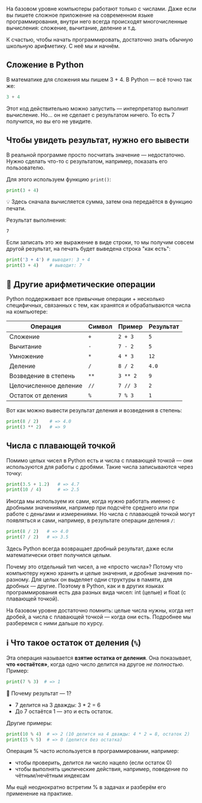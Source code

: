 На базовом уровне компьютеры работают только с числами. Даже если вы пишете сложное приложение на современном языке программирования, внутри него всегда происходят многочисленные вычисления: сложение, вычитание, деление и т.д.

К счастью, чтобы начать программировать, достаточно знать обычную школьную арифметику. С неё мы и начнём.

## Сложение в Python

В математике для сложения мы пишем 3 + 4. В Python — всё точно так же:

```python
3 + 4
```

Этот код действительно можно запустить — интерпретатор выполнит вычисление.
Но... он не сделает с результатом ничего. То есть 7 получится, но вы его не увидите.

## Чтобы увидеть результат, нужно его вывести

В реальной программе просто посчитать значение — недостаточно. Нужно сделать что-то с результатом, например, показать его пользователю.

Для этого используем функцию `print()`:

```python
print(3 + 4)
```

💡 Здесь сначала вычисляется сумма, затем она передаётся в функцию печати.

Результат выполнения:

```text
7
```

Если записать это же выражение в виде строки, то мы получим совсем другой результат, на печать будет выведена строка "как есть":

```python
print('3 + 4') # выводит: 3 + 4
print(3 + 4)    # выводит: 7
```

## 🧮 Другие арифметические операции

Python поддерживает все привычные операции + несколько специфичных, связанных с тем, как хранятся и обрабатываются числа на компьютере:

| Операция               | Символ | Пример       | Результат |
|------------------------|--------|--------------|-----------|
| Сложение               | `+`    | `2 + 3`      | `5`       |
| Вычитание              | `-`    | `7 - 2`      | `5`       |
| Умножение              | `*`    | `4 * 3`      | `12`      |
| Деление                | `/`    | `8 / 2`      | `4.0`     |
| Возведение в степень   | `**`   | `3 ** 2`     | `9`       |
| Целочисленное деление  | `//`   | `7 // 3`     | `2`       |
| Остаток от деления     | `%`    | `7 % 3`      | `1`       |


Вот как можно вывести результат деления и возведения в степень:

```python
print(8 / 2)    # => 4.0
print(3 ** 2)   # => 9
```

## Числа с плавающей точкой

Помимо целых чисел в Python есть и числа с плавающей точкой — они используются для работы с дробями. Такие числа записываются через точку:

```python
print(3.5 + 1.2)   # => 4.7
print(10 / 4)      # => 2.5
```

Иногда мы используем их сами, когда нужно работать именно с дробными значениями, например при подсчёте среднего или при работе с деньгами и измерениями. Но числа с плавающей точкой могут появляться и сами, например, в результате операции деления `/`:

```python
print(8 / 2)   # => 4.0
print(7 / 2)   # => 3.5
```

Здесь Python всегда возвращает дробный результат, даже если математически ответ получился целым.

Почему это отдельный тип чисел, а не «просто числа»? Потому что компьютеру нужно хранить и целые значения, и дробные значения по-разному. Для целых он выделяет одни структуры в памяти, для дробных — другие. Поэтому в Python, как и в других языках программирования есть два разных вида чисел: int (целые) и float (с плавающей точкой).

На базовом уровне достаточно помнить: целые числа нужны, когда нет дробей, а числа с плавающей точкой — когда они есть. Подробнее мы разберемся с ними дальше по курсу.

## ℹ️ Что такое остаток от деления (`%`)

Эта операция называется **взятие остатка от деления**. Она показывает, **что «остаётся»**, когда одно число делится на другое *не полностью*. Пример:

```python
print(7 % 3)  # => 1
```

📘 Почему результат — 1?

- 7 делится на 3 дважды: 3 * 2 = 6
- До 7 остаётся 1 — это и есть остаток.

Другие примеры:

```python
print(10 % 4)  # => 2 (10 делится на 4 дважды: 4 * 2 = 8, остаток 2)
print(15 % 5)  # => 0 (делится без остатка)
```

Операция % часто используется в программировании, например:

- чтобы проверить, делится ли число нацело (если остаток 0)
- чтобы выполнять циклические действия, например, поведение по чётным/нечётным индексам

Мы ещё неоднократно встретим % в задачах и разберём его применение на практике.
